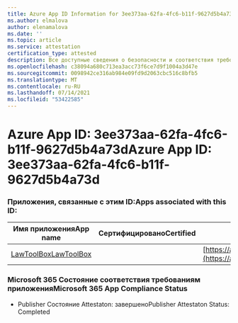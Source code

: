 ```yaml
---
title: Azure App ID Information for 3ee373aa-62fa-4fc6-b11f-9627d5b4a73d
ms.author: elmalova
author: elenamalova
ms.date: ''
ms.topic: article
ms.service: attestation
certification_type: attested
description: Все доступные сведения о безопасности и соответствия требованиям для 3ee373aa-62fa-4fc6-b11f-9627d5b4a73d.
ms.openlocfilehash: c38094a680c713ea3acc73f6ce7d9f1004a3d47e
ms.sourcegitcommit: 0098942ce316ab984e09fd9d2063cbc516c8bfb5
ms.translationtype: MT
ms.contentlocale: ru-RU
ms.lasthandoff: 07/14/2021
ms.locfileid: "53422585"
---
```

# <a name="azure-app-id-3ee373aa-62fa-4fc6-b11f-9627d5b4a73d"></a><span data-ttu-id="1917b-103">Azure App ID: 3ee373aa-62fa-4fc6-b11f-9627d5b4a73d</span><span class="sxs-lookup"><span data-stu-id="1917b-103">Azure App ID: 3ee373aa-62fa-4fc6-b11f-9627d5b4a73d</span></span>


### <a name="apps-associated-with-this-id"></a><span data-ttu-id="1917b-104">Приложения, связанные с этим ID:</span><span class="sxs-lookup"><span data-stu-id="1917b-104">Apps associated with this ID:</span></span>
| <span data-ttu-id="1917b-105">**Имя приложения**</span><span class="sxs-lookup"><span data-stu-id="1917b-105">**App name**</span></span> | <span data-ttu-id="1917b-106">**Сертифицировано**</span><span class="sxs-lookup"><span data-stu-id="1917b-106">**Certified**</span></span> | <span data-ttu-id="1917b-107">**Просмотр в AppSource**</span><span class="sxs-lookup"><span data-stu-id="1917b-107">**View in AppSource**</span></span> |
|-|-|-|
| [<span data-ttu-id="1917b-108">LawToolBox</span><span class="sxs-lookup"><span data-stu-id="1917b-108">LawToolBox</span></span>](https://docs.microsoft.com/en-us/microsoft-365-app-certification/forward/WA104381656) |  | [https://appsource.microsoft.com/product/office/WA104381656](https://appsource.microsoft.com/product/office/WA104381656) |

### <a name="microsoft-365-app-compliance-status"></a><span data-ttu-id="1917b-109">Microsoft 365 Состояние соответствия требованиям приложения</span><span class="sxs-lookup"><span data-stu-id="1917b-109">Microsoft 365 App Compliance Status</span></span>
- <span data-ttu-id="1917b-110">Publisher Состояние Attestaton: завершено</span><span class="sxs-lookup"><span data-stu-id="1917b-110">Publisher Attestaton Status: Completed</span></span>

